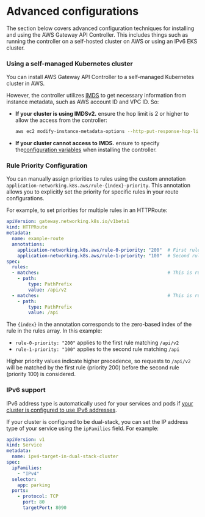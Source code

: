 # Advanced configurations

The section below covers advanced configuration techniques for installing and using the AWS Gateway API Controller. This includes things such as running the controller on a self-hosted cluster on AWS or using an IPv6 EKS cluster.

### Using a self-managed Kubernetes cluster

You can install AWS Gateway API Controller to a self-managed Kubernetes cluster in AWS.

However, the controller utilizes [IMDS](https://docs.aws.amazon.com/AWSEC2/latest/UserGuide/ec2-instance-metadata.html) to get necessary information from instance metadata, such as AWS account ID and VPC ID. So:

- **If your cluster is using IMDSv2.** ensure the hop limit is 2 or higher to allow the access from the controller:

    ```bash
    aws ec2 modify-instance-metadata-options --http-put-response-hop-limit 2 --region <region> --instance-id <instance-id>
    ```

- **If your cluster cannot access to IMDS.** ensure to specify the[configuration variables](environment.md) when installing the controller.

### Rule Priority Configuration

You can manually assign priorities to rules using the custom annotation `application-networking.k8s.aws/rule-{index}-priority`. This annotation allows you to explicitly set the priority for specific rules in your route configurations.

For example, to set priorities for multiple rules in an HTTPRoute:

```yaml
apiVersion: gateway.networking.k8s.io/v1beta1
kind: HTTPRoute
metadata:
  name: example-route
  annotations:
    application-networking.k8s.aws/rule-0-priority: "200"  # First rule gets higher priority
    application-networking.k8s.aws/rule-1-priority: "100"  # Second rule gets lower priority
spec:
  rules:
  - matches:                                               # This is rule[0]
    - path:
        type: PathPrefix
        value: /api/v2
  - matches:                                               # This is rule[1]
    - path:
        type: PathPrefix
        value: /api
```

The `{index}` in the annotation corresponds to the zero-based index of the rule in the rules array. In this example:
- `rule-0-priority: "200"` applies to the first rule matching `/api/v2`
- `rule-1-priority: "100"` applies to the second rule matching `/api`

Higher priority values indicate higher precedence, so requests to `/api/v2` will be matched by the first rule (priority 200) before the second rule (priority 100) is considered.

### IPv6 support

IPv6 address type is automatically used for your services and pods if
[your cluster is configured to use IPv6 addresses](https://docs.aws.amazon.com/eks/latest/userguide/cni-ipv6.html).

If your cluster is configured to be dual-stack, you can set the IP address type
of your service using the `ipFamilies` field. For example:

```yaml title="parking_service.yaml"
apiVersion: v1
kind: Service
metadata:
  name: ipv4-target-in-dual-stack-cluster
spec:
  ipFamilies:
    - "IPv4"
  selector:
    app: parking
  ports:
    - protocol: TCP
      port: 80
      targetPort: 8090
```
